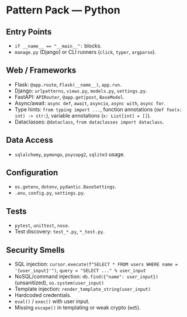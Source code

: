 # Pattern Pack — Python

## Entry Points
- `if __name__ == "__main__":` blocks.
- `manage.py` (Django) or CLI runners (`click`, `typer`, `argparse`).

## Web / Frameworks
- Flask: `@app.route`, `Flask(__name__)`, `app.run`.
- Django: `urlpatterns`, `views.py`, `models.py`, `settings.py`.
- FastAPI: `APIRouter`, `@app.get|post`, `BaseModel`.
- Async/await: `async def`, `await`, `asyncio`, `async with`, `async for`.
- Type hints: `from typing import ...`, function annotations (`def foo(x: int) -> str:`), variable annotations (`x: List[int] = []`).
- Dataclasses: `@dataclass`, `from dataclasses import dataclass`.

## Data Access
- `sqlalchemy`, `pymongo`, `psycopg2`, `sqlite3` usage.

## Configuration
- `os.getenv`, `dotenv`, `pydantic.BaseSettings`.
- `.env`, `config.py`, `settings.py`.

## Tests
- `pytest`, `unittest`, `nose`.
- Test discovery: `test_*.py`, `*_test.py`.

## Security Smells
 - SQL injection: `cursor.execute(f"SELECT * FROM users WHERE name = '{user_input}'")`, `query = "SELECT ..." % user_input`
 - NoSQL/command injection: `db.find({"name": user_input})` (unsanitized), `os.system(user_input)`
 - Template injection: `render_template_string(user_input)`
- Hardcoded credentials.
- `eval()` / `exec()` with user input.
- Missing `escape()` in templating or weak crypto (`md5`).
